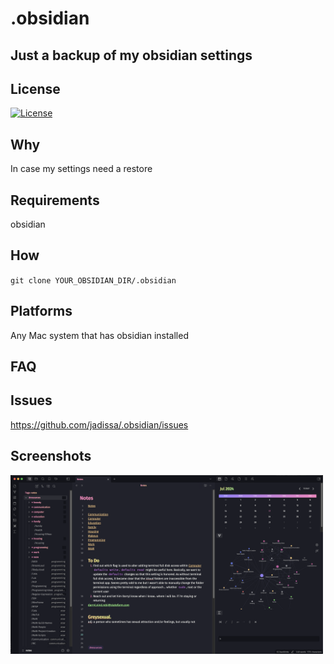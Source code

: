 # .obsidian
## Just a backup of my obsidian settings

## License
[![License](https://img.shields.io/badge/license-GPL-blue)](LICENSE)

## Why
In case my settings need a restore

## Requirements
obsidian

## How
`git clone YOUR_OBSIDIAN_DIR/.obsidian`

## Platforms
Any Mac system that has obsidian installed

## FAQ

## Issues
https://github.com/jadissa/.obsidian/issues

## Screenshots
<p float="center">
  <img src="obsidian.png" width="500" />
</p>